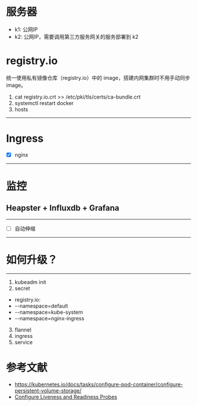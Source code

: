 # 服务器
- k1: 公网IP
- k2: 公网IP，需要调用第三方服务网关的服务部署到 k2

# registry.io
统一使用私有镜像仓库（registry.io）中的 image，搭建内网集群时不用手动同步 image。

1. cat registry.io.crt >> /etc/pki/tls/certs/ca-bundle.crt
1. systemctl restart docker 
1. hosts


---

# Ingress
- [x] nginx

---

# 监控

## Heapster + Influxdb + Grafana

---

- [ ] 自动伸缩

---

# 如何升级？

---

1. kubeadm init
2. secret
 - registry.io: 
  - --namespace=default
  - --namespace=kube-system
  - --namespace=nginx-ingress
3. flannel
4. ingress
5. service

# 参考文献
- https://kubernetes.io/docs/tasks/configure-pod-container/configure-persistent-volume-storage/
- [Configure Liveness and Readiness Probes](https://kubernetes.io/docs/tasks/configure-pod-container/configure-liveness-readiness-probes/)
